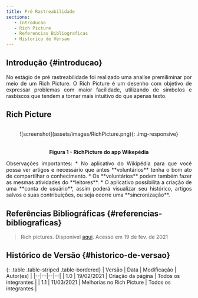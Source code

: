 ```yaml
---
title: Pré Rastreabilidade
sections:
   - Introducao
   - Rich Picture
   - Referencias Bibliograficas
   - Historico de Versao
---
```


## Introdução {#introducao}

<div style="text-align: justify;">
No estágio de pré rastreabilidade foi realizado uma analíse premiliminar por meio de um Rich Picture.
O Rich Picture é um desenho com objetivo de expressar problemas com maior facilidade, utilizando de simbolos e rasbiscos que tendem a tornar mais intuitivo do que apenas texto.
</div>

## Rich Picture

<div class="screenshot-holder" style="display: flex; justify-content: center;margin: 2rem auto">
  ![screenshot](assets/images/RichPicture.png){: .img-responsive}
</div>

<p style="text-align: center; font-Weight: bold;">
    Figura 1 - RichPicture do app Wikepédia
</p>

<div style="text-align: justify;">
Observações importantes:
* No aplicativo do Wikipédia para que você possa ver artigos e necessário que antes **voluntários** tenha o bom ato de compartilhar o conhecimento.
* Os **voluntários** podem também fazer as mesmas atividades do **leitores**.
* O aplicativo possibilita a criação de uma **conta de usuário**, assim poderá visualizar seu histórico, artigos salvos e suas contribuições, ou seja ocorre uma **sincronização**.
</div>

## Referências Bibliográficas {#referencias-bibliograficas}

>Rich pictures. Disponível [aqui](http://systems.open.ac.uk/materials/T552/pages/rich/richAppendix.html). Acesso em 19 de fev. de 2021


## Histórico de Versão {#historico-de-versao}
<div class="table-responsive">

{: .table .table-striped .table-bordered}
| Versão | Data | Modificação | Autor(es) |
|--|--|--|--|
| 1.0 | 19/02/2021 | Criação da página | Todos os integrantes |
| 1.1 | 11/03/2021 | Melhorias no Rich Picture | Todos os integrantes |

</div>